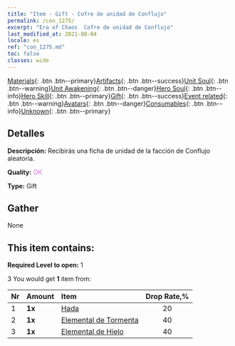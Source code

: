 ```yaml
---
title: "Item - Gift - Cofre de unidad de Conflujo"
permalink: /con_1275/
excerpt: "Era of Chaos  Cofre de unidad de Conflujo"
last_modified_at: 2021-08-04
locale: es
ref: "con_1275.md"
toc: false
classes: wide
---
```

 [Materials](/ItemsES/){: .btn .btn--primary}[Artifacts](/ItemsES/Artifacts/){: .btn .btn--success}[Unit Soul](/ItemsES/UnitSoul/){: .btn .btn--warning}[Unit Awakening](/ItemsES/UnitAwakening/){: .btn .btn--danger}[Hero Soul](/ItemsES/HeroSoul/){: .btn .btn--info}[Hero Skill](/ItemsES/HeroSkill/){: .btn .btn--primary}[Gift](/ItemsES/Gift/){: .btn .btn--success}[Event related](/ItemsES/Events/){: .btn .btn--warning}[Avatars](/ItemsES/Avatars/){: .btn .btn--danger}[Consumables](/ItemsES/Consumables/){: .btn .btn--info}[Unknown](/ItemsES/Unknown/){: .btn .btn--primary}

## Detalles
 **Descripción:** Recibirás una ficha de unidad de la facción de Conflujo aleatoria.

 **Quality:** <span style="color: #DA70D6">OK</span>

 **Type:** Gift

## Gather

  None

## This item contains:

 **Required Level to open:** 1

 3 You would get **1** item  from:

  | Nr | Amount |     Item    | Drop Rate,% |
  |:---|:-------|:------------|:---------:|
  | 1 |  **1x** | [Hada](/ItemsES/unt_262/) | 20 | 
  | 2 |  **1x** | [Elemental de Tormenta](/ItemsES/unt_263/) | 40 | 
  | 3 |  **1x** | [Elemental de Hielo](/ItemsES/unt_264/) | 40 | 

